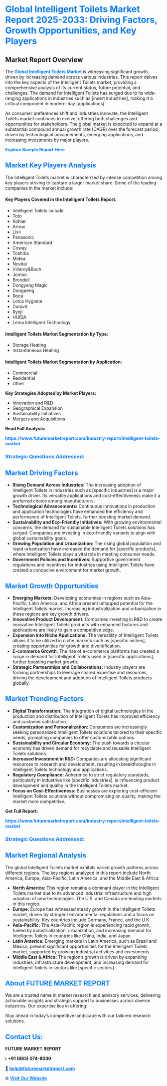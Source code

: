 <h1 style="color: #007BFF;">Global Intelligent Toilets Market Report 2025-2033: Driving Factors, Growth Opportunities, and Key Players</h1>

<section id="overview">
<h2>Market Report Overview</h2>
<p>The <a href="https://www.futuremarketreport.com/industry-report/intelligent-toilets-market" style="color: #007BFF; text-decoration: none;"><strong>Global Intelligent Toilets Market</strong></a> is witnessing significant growth, driven by increasing demand across various industries. This report delves into the key aspects of the Intelligent Toilets market, providing a comprehensive analysis of its current status, future potential, and challenges. The demand for Intelligent Toilets has surged due to its wide-ranging applications in industries such as [insert industries], making it a critical component in modern-day [applications].</p>
<p>As consumer preferences shift and industries innovate, the Intelligent Toilets market continues to evolve, offering both challenges and opportunities for stakeholders. The global market is expected to expand at a substantial compound annual growth rate (CAGR) over the forecast period, driven by technological advancements, emerging applications, and increasing investments by major players.</p>
</section>

<section id="overview">
<p><a href="https://www.futuremarketreport.com/request-sample/reportId=100065" style="color: #007BFF; text-decoration: none;"><strong>Explore Sample Report Here</strong></a></p>
</section>

<section id="key-players">
<h2 style="color: #007BFF;">Market Key Players Analysis</h2>
<p>The Intelligent Toilets market is characterized by intense competition among key players striving to capture a larger market share. Some of the leading companies in the market include:</p>
<h4>Key Players Covered in the Intelligent Toilets Report:</h4>
<ul><li>Intelligent Toilets include</li><li>Toto</li><li>Kohler</li><li>Arrow</li><li>Lixil</li><li>Panasonic</li><li>American Standard</li><li>Coway</li><li>Toshiba</li><li>Midea</li><li>Novitai</li><li>Villeroy&amp;Boch</li><li>Jomoo</li><li>Brondell</li><li>Dongyang Magic</li><li>Dongpeng</li><li>Roca</li><li>Lotus Hygiene</li><li>Duravit</li><li>Ryoji</li><li>HUIDA</li><li>Lema Intelligent Technology</li></ul>
<h4>Intelligent Toilets Market Segmentation by Type:</h4>
<ul><li>Storage Heating</li><li>Instantaneous Heating</li></ul>

<h4>Intelligent Toilets Market Segmentation by Application:</h4>
<ul><li>Commercial</li><li>Residential</li><li>Other</li></ul>
<p><strong>Key Strategies Adopted by Market Players:</strong></p>
<ul>
<li>Innovation and R&D</li>
<li>Geographical Expansion</li>
<li>Sustainability Initiatives</li>
<li>Mergers and Acquisitions</li>
</ul>
</section>

<section>
<p><strong>Read Full Analysis: </strong></p><a href="https://www.futuremarketreport.com/industry-report/intelligent-toilets-market" style="color: #007BFF; text-decoration: none;"><strong>https://www.futuremarketreport.com/industry-report/intelligent-toilets-market</strong></a>
<h3 style="color: #007BFF;">Strategic Questions Addressed:</h3>
</section>

<section id="driving-factors">
<h2 style="color: #007BFF;">Market Driving Factors</h2>
<ul>
<li><strong>Rising Demand Across Industries:</strong> The increasing adoption of Intelligent Toilets in industries such as [specific industries] is a major growth driver. Its versatile applications and cost-effectiveness make it a preferred choice among manufacturers.</li>
<li><strong>Technological Advancements:</strong> Continuous innovations in production and application technologies have enhanced the efficiency and performance of Intelligent Toilets, further boosting market demand.</li>
<li><strong>Sustainability and Eco-Friendly Initiatives:</strong> With growing environmental concerns, the demand for sustainable Intelligent Toilets solutions has surged. Companies are investing in eco-friendly variants to align with global sustainability goals.</li>
<li><strong>Growing Population and Urbanization:</strong> The rising global population and rapid urbanization have increased the demand for [specific products], where Intelligent Toilets plays a vital role in meeting consumer needs.</li>
<li><strong>Government Policies and Incentives:</strong> Supportive government regulations and incentives for industries using Intelligent Toilets have created a conducive environment for market growth.</li>
</ul>
</section>

<section id="growth-opportunities">
<h2 style="color: #007BFF;">Market Growth Opportunities</h2>
<ul>
<li><strong>Emerging Markets:</strong> Developing economies in regions such as Asia-Pacific, Latin America, and Africa present untapped potential for the Intelligent Toilets market. Increasing industrialization and urbanization in these regions are key growth drivers.</li>
<li><strong>Innovative Product Development:</strong> Companies investing in R&D to create innovative Intelligent Toilets products with enhanced features and applications are likely to gain a competitive edge.</li>
<li><strong>Expansion into Niche Applications:</strong> The versatility of Intelligent Toilets allows it to be utilized in niche markets such as [specific niches], creating opportunities for growth and diversification.</li>
<li><strong>E-commerce Growth:</strong> The rise of e-commerce platforms has created a surge in demand for Intelligent Toilets used in [specific applications], further boosting market growth.</li>
<li><strong>Strategic Partnerships and Collaborations:</strong> Industry players are forming partnerships to leverage shared expertise and resources, driving the development and adoption of Intelligent Toilets products globally.</li>
</ul>
</section>

<section id="trending-factors">
<h2 style="color: #007BFF;">Market Trending Factors</h2>
<ul>
<li><strong>Digital Transformation:</strong> The integration of digital technologies in the production and distribution of Intelligent Toilets has improved efficiency and customer satisfaction.</li>
<li><strong>Customization and Personalization:</strong> Consumers are increasingly seeking personalized Intelligent Toilets solutions tailored to their specific needs, prompting companies to offer customizable options.</li>
<li><strong>Sustainability and Circular Economy:</strong> The push towards a circular economy has driven demand for recyclable and reusable Intelligent Toilets solutions.</li>
<li><strong>Increased Investment in R&D:</strong> Companies are allocating significant resources to research and development, resulting in breakthroughs in Intelligent Toilets technology and applications.</li>
<li><strong>Regulatory Compliance:</strong> Adherence to strict regulatory standards, particularly in industries like [specific industries], is influencing product development and quality in the Intelligent Toilets market.</li>
<li><strong>Focus on Cost-Effectiveness:</strong> Businesses are exploring cost-efficient Intelligent Toilets solutions without compromising on quality, making the market more competitive.</li>
</ul>
</section>

<section>
<p><strong>Get Full Report: </strong></p><a href="https://www.futuremarketreport.com/industry-report/intelligent-toilets-market" style="color: #007BFF; text-decoration: none;"><strong>https://www.futuremarketreport.com/industry-report/intelligent-toilets-market</strong></a>
<h3 style="color: #007BFF;">Strategic Questions Addressed:</h3>
</section>


<section id="regional-analysis">
<h2 style="color: #007BFF;">Market Regional Analysis</h2>
<p>The global Intelligent Toilets market exhibits varied growth patterns across different regions. The key regions analyzed in this report include North America, Europe, Asia-Pacific, Latin America, and the Middle East & Africa:</p>
<ul>
<li><strong>North America:</strong> This region remains a dominant player in the Intelligent Toilets market due to its advanced industrial infrastructure and high adoption of new technologies. The U.S. and Canada are leading markets in this region.</li>
<li><strong>Europe:</strong> Europe has witnessed steady growth in the Intelligent Toilets market, driven by stringent environmental regulations and a focus on sustainability. Key countries include Germany, France, and the U.K.</li>
<li><strong>Asia-Pacific:</strong> The Asia-Pacific region is experiencing rapid growth, fueled by industrialization, urbanization, and increasing demand for Intelligent Toilets in countries like China, India, and Japan.</li>
<li><strong>Latin America:</strong> Emerging markets in Latin America, such as Brazil and Mexico, present significant opportunities for the Intelligent Toilets market, supported by growing industrial activities and investments.</li>
<li><strong>Middle East & Africa:</strong> The region’s growth is driven by expanding industries, infrastructure development, and increasing demand for Intelligent Toilets in sectors like [specific sectors].</li>
</ul>
</section>

<footer>
<h2 style="color: #007BFF;">About FUTURE MARKET REPORT</h2>
<p>We are a trusted name in market research and advisory services, delivering actionable insights and strategic support to businesses across diverse industries. Our expertise lies in offering:</p>

<p>Stay ahead in today’s competitive landscape with our tailored research solutions.</p>

<h2 style="color: #007BFF;">Contact Us:</h2>
<p><strong>FUTURE MARKET REPORT</strong></p>
<p>📞 <strong>+91 (883) 074-8030</strong></p>
<p>📧 <strong><a href="mailto:help@futuremarketreport.com" style="color: #007BFF;">help@futuremarketreport.com</a></strong></p>
<p>🌐 <strong><a href="https://www.futuremarketreport.com/" style="color: #007BFF;">Visit Our Website</a></strong></p>
</footer>